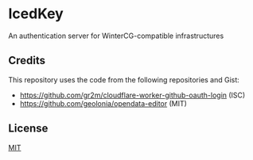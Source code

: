 # IcedKey

An authentication server for WinterCG-compatible infrastructures

## Credits

This repository uses the code from the following repositories and Gist:

- https://github.com/gr2m/cloudflare-worker-github-oauth-login (ISC)
- https://github.com/geolonia/opendata-editor (MIT)

## License

[MIT](LICENSE)
